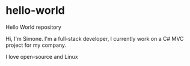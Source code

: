 # hello-world
Hello World repository

Hi, I'm Simone. 
I'm a full-stack developer, I currently work on a C# MVC project for my company.

I love open-source and Linux 
